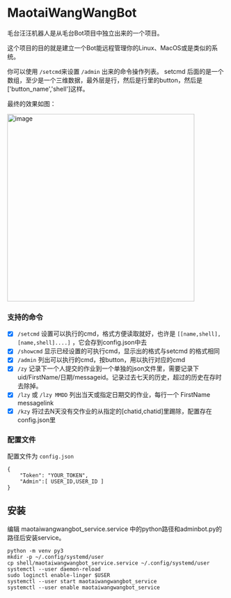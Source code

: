 # MaotaiWangWangBot

毛台汪汪机器人是从毛台Bot项目中独立出来的一个项目。

这个项目的目的就是建立一个Bot能远程管理你的Linux、MacOS或是类似的系统。

你可以使用 `/setcmd`来设置 `/admin` 出来的命令操作列表。 setcmd 后面的是一个数组，至少是一个三维数据，最外层是行，然后是行里的button，然后是['button_name','shell']这样。

最终的效果如图：

<img width="430" alt="image" src="https://user-images.githubusercontent.com/1254855/111917238-55b96a00-8a55-11eb-9268-42599c408931.png">


### 支持的命令

- [x] `/setcmd` 设置可以执行的cmd，格式方便读取就好，也许是 `[[name,shell],[name,shell]....]` ，它会存到config.json中去
- [x] `/showcmd` 显示已经设置的可执行cmd，显示出的格式与setcmd 的格式相同
- [x] `/admin`  列出可以执行的cmd，按button，用以执行对应的cmd
- [x] `/zy` 记录下一个人提交的作业到一个单独的json文件里，需要记录下 uid/FirstName/日期/messageid。记录过去七天的历史，超过的历史在存时去除掉。
- [x] `/lzy` 或 `/lzy MMDD` 列出当天或指定日期交的作业，每行一个 FirstName messagelink
- [x] `/kzy` 将过去N天没有交作业的从指定的[chatid,chatid]里踢除，配置存在config.json里

### 配置文件

配置文件为 `config.json`

```
{
    "Token": "YOUR_TOKEN",
    "Admin":[ USER_ID,USER_ID ]
}
```

## 安装

编辑 maotaiwangwangbot_service.service 中的python路径和adminbot.py的路径后安装service。

```
python -m venv py3
mkdir -p ~/.config/systemd/user
cp shell/maotaiwangwangbot_service.service ~/.config/systemd/user
systemctl --user daemon-reload
sudo loginctl enable-linger $USER
systemctl --user start maotaiwangwangbot_service
systemctl --user enable maotaiwangwangbot_service
```
